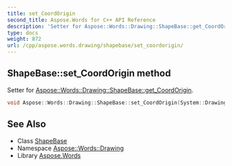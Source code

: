 ```yaml
---
title: set_CoordOrigin
second_title: Aspose.Words for C++ API Reference
description: 'Setter for Aspose::Words::Drawing::ShapeBase::get_CoordOrigin.'
type: docs
weight: 872
url: /cpp/aspose.words.drawing/shapebase/set_coordorigin/
---
```

## ShapeBase::set_CoordOrigin method


Setter for [Aspose::Words::Drawing::ShapeBase::get_CoordOrigin](../get_coordorigin/).

```cpp
void Aspose::Words::Drawing::ShapeBase::set_CoordOrigin(System::Drawing::Point value)
```

## See Also

* Class [ShapeBase](../)
* Namespace [Aspose::Words::Drawing](../../)
* Library [Aspose.Words](../../../)
